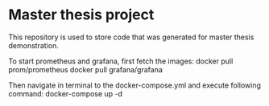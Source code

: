# Master thesis project
This repository is used to store code that was generated for master thesis demonstration. 

To start prometheus and grafana, first fetch the images:
docker pull prom/prometheus
docker pull grafana/grafana

Then navigate in terminal to the docker-compose.yml and execute following command:
docker-compose up -d
